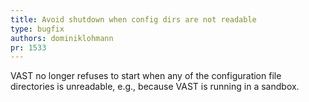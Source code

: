 ```yaml
---
title: Avoid shutdown when config dirs are not readable
type: bugfix
authors: dominiklohmann
pr: 1533
---
```


VAST no longer refuses to start when any of the configuration file directories
is unreadable, e.g., because VAST is running in a sandbox.

